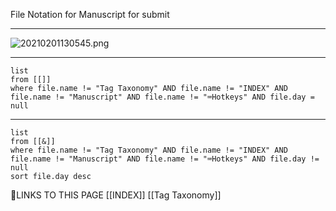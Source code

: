  
File Notation for Manuscript for submit

---

![20210201130545.png](https://publish-01.obsidian.md/access/dfaa274ac11551c6243126bea0bf012c/Media/20210201130545.png)

---

```dataview
list
from [[]]
where file.name != "Tag Taxonomy" AND file.name != "INDEX" AND file.name != "Manuscript" AND file.name != "⌨️Hotkeys" AND file.day = null
```

---

```dataview
list
from [[&]] 
where file.name != "Tag Taxonomy" AND file.name != "INDEX" AND file.name != "Manuscript" AND file.name != "⌨️Hotkeys" AND file.day != null
sort file.day desc
```

🔗LINKS TO THIS PAGE
[[INDEX]]
[[Tag Taxonomy]]